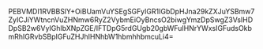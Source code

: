 PEBVMDI1RVBBSlY+OiBUamVuYSEgSGFyIGR1IGbDpHJna29kZXJuYSBmw7ZyICJiYWtncnVuZHNmw6RyZ2VybmEiOyBncsO2biwgYmzDpSwgZ3VsIHDDpSB2w6VyIGhlbXNpZGE/IFTDpG5rdGUgb20gbWFuIHNrYWxsIGFudsOkbmRhIGRvbSBpIGFuZHJhIHNhbW1hbmhhbmcuLi4=